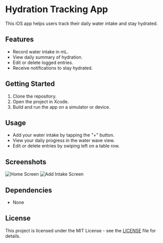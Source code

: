# Hydration Tracking App

This iOS app helps users track their daily water intake and stay hydrated.

## Features

- Record water intake in mL.
- View daily summary of hydration.
- Edit or delete logged entries.
- Receive notifications to stay hydrated.

## Getting Started

1. Clone the repository.
2. Open the project in Xcode.
3. Build and run the app on a simulator or device.

## Usage

- Add your water intake by tapping the "+" button.
- View your daily progress in the water wave view.
- Edit or delete entries by swiping left on a table row.

## Screenshots

![Home Screen](screenshots/home_screen.png)
![Add Intake Screen](screenshots/add_intake_screen.png)

## Dependencies

- None

## License

This project is licensed under the MIT License - see the [LICENSE](LICENSE) file for details.

